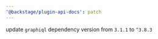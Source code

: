 ```yaml
---
'@backstage/plugin-api-docs': patch
---
```


update `graphiql` dependency version from `3.1.1` to `^3.8.3`
